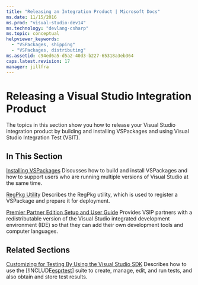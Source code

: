 ```yaml
---
title: "Releasing an Integration Product | Microsoft Docs"
ms.date: 11/15/2016
ms.prod: "visual-studio-dev14"
ms.technology: "devlang-csharp"
ms.topic: conceptual
helpviewer_keywords:
  - "VSPackages, shipping"
  - "VSPackages, distributing"
ms.assetid: c94ed6a5-d5a2-40d3-b227-65318a3eb364
caps.latest.revision: 17
manager: jillfra
---
```

# Releasing a Visual Studio Integration Product
The topics in this section show you how to release your Visual Studio integration product by building and installing VSPackages and using Visual Studio Integration Test (VSIT).

## In This Section
 [Installing VSPackages](../misc/installing-vspackages.md)
 Discusses how to build and install VSPackages and how to support users who are running multiple versions of Visual Studio at the same time.

 [RegPkg Utility](../extensibility/internals/regpkg-utility.md)
 Describes the RegPkg utility, which is used to register a VSPackage and prepare it for deployment.

 [Premier Partner Edition Setup and User Guide](http://msdn.microsoft.com/8ee4dad7-95d3-4f2d-a8d4-3ba9a80ecae2)
 Provides VSIP partners with a redistributable version of the Visual Studio integrated development environment (IDE) so that they can add their own development tools and computer languages.

## Related Sections
 [Customizing for Testing By Using the Visual Studio SDK](http://msdn.microsoft.com/9cf7a840-dd66-4b00-90f7-e00e40370a69)
 Describes how to use the [!INCLUDE[esprtest](../includes/esprtest-md.md)] suite to create, manage, edit, and run tests, and also obtain and store test results.